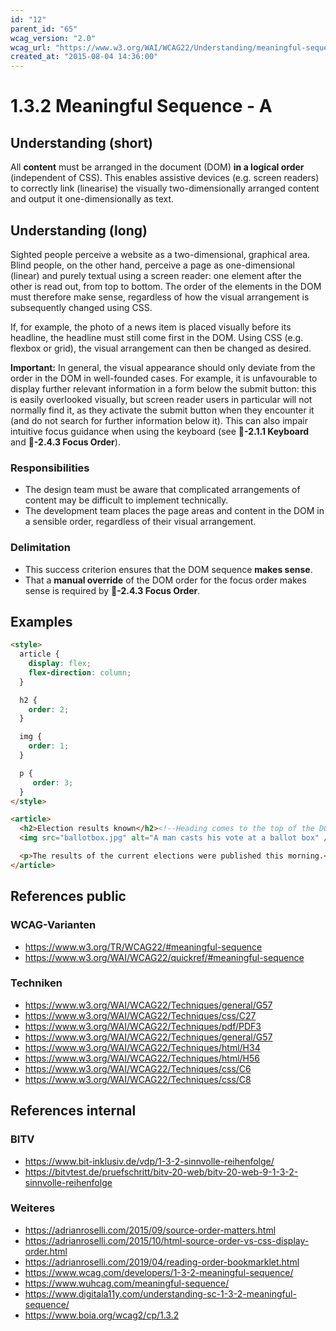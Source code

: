 ```yaml
---
id: "12"
parent_id: "65"
wcag_version: "2.0"
wcag_url: "https://www.w3.org/WAI/WCAG22/Understanding/meaningful-sequence.html"
created_at: "2015-08-04 14:36:00"
---
```


# 1.3.2 Meaningful Sequence - A

## Understanding (short)

All **content** must be arranged in the document (DOM) **in a logical order** (independent of CSS). This enables assistive devices (e.g. screen readers) to correctly link (linearise) the visually two-dimensionally arranged content and output it one-dimensionally as text.

## Understanding (long)

Sighted people perceive a website as a two-dimensional, graphical area. Blind people, on the other hand, perceive a page as one-dimensional (linear) and purely textual using a screen reader: one element after the other is read out, from top to bottom. The order of the elements in the DOM must therefore make sense, regardless of how the visual arrangement is subsequently changed using CSS.

If, for example, the photo of a news item is placed visually before its headline, the headline must still come first in the DOM. Using CSS (e.g. flexbox or grid), the visual arrangement can then be changed as desired.

**Important:** In general, the visual appearance should only deviate from the order in the DOM in well-founded cases. For example, it is unfavourable to display further relevant information in a form below the submit button: this is easily overlooked visually, but screen reader users in particular will not normally find it, as they activate the submit button when they encounter it (and do not search for further information below it). This can also impair intuitive focus guidance when using the keyboard (see **📜-2.1.1 Keyboard** and **📜-2.4.3 Focus Order**).

### Responsibilities

- The design team must be aware that complicated arrangements of content may be difficult to implement technically.
- The development team places the page areas and content in the DOM in a sensible order, regardless of their visual arrangement.

### Delimitation

- This success criterion ensures that the DOM sequence **makes sense**.
- That a **manual override** of the DOM order for the focus order makes sense is required by **📜-2.4.3 Focus Order**.

## Examples

```html
<style>
  article {
    display: flex;
    flex-direction: column;
  }

  h2 {
    order: 2;
  }

  img {
    order: 1;
  }

  p {
     order: 3;
  }
</style>

<article>
  <h2>Election results known</h2><!--Heading comes to the top of the DOM-->
  <img src="ballotbox.jpg" alt="A man casts his vote at a ballot box" /><!-- Visually, however, the image is at the top-->

  <p>The results of the current elections were published this morning.</p>
</article>
```

## References public

### WCAG-Varianten
- <https://www.w3.org/TR/WCAG22/#meaningful-sequence>
- <https://www.w3.org/WAI/WCAG22/quickref/#meaningful-sequence>

### Techniken
- <https://www.w3.org/WAI/WCAG22/Techniques/general/G57>
- <https://www.w3.org/WAI/WCAG22/Techniques/css/C27>
- <https://www.w3.org/WAI/WCAG22/Techniques/pdf/PDF3>
- <https://www.w3.org/WAI/WCAG22/Techniques/general/G57>
- <https://www.w3.org/WAI/WCAG22/Techniques/html/H34>
- <https://www.w3.org/WAI/WCAG22/Techniques/html/H56>
- <https://www.w3.org/WAI/WCAG22/Techniques/css/C6>
- <https://www.w3.org/WAI/WCAG22/Techniques/css/C8>

## References internal

### BITV
- <https://www.bit-inklusiv.de/vdp/1-3-2-sinnvolle-reihenfolge/>
- <https://bitvtest.de/pruefschritt/bitv-20-web/bitv-20-web-9-1-3-2-sinnvolle-reihenfolge>

### Weiteres

- <https://adrianroselli.com/2015/09/source-order-matters.html>
- <https://adrianroselli.com/2015/10/html-source-order-vs-css-display-order.html>
- <https://adrianroselli.com/2019/04/reading-order-bookmarklet.html>
- <https://www.wcag.com/developers/1-3-2-meaningful-sequence/>
- <https://www.wuhcag.com/meaningful-sequence/>
- <https://www.digitala11y.com/understanding-sc-1-3-2-meaningful-sequence/>
- <https://www.boia.org/wcag2/cp/1.3.2>